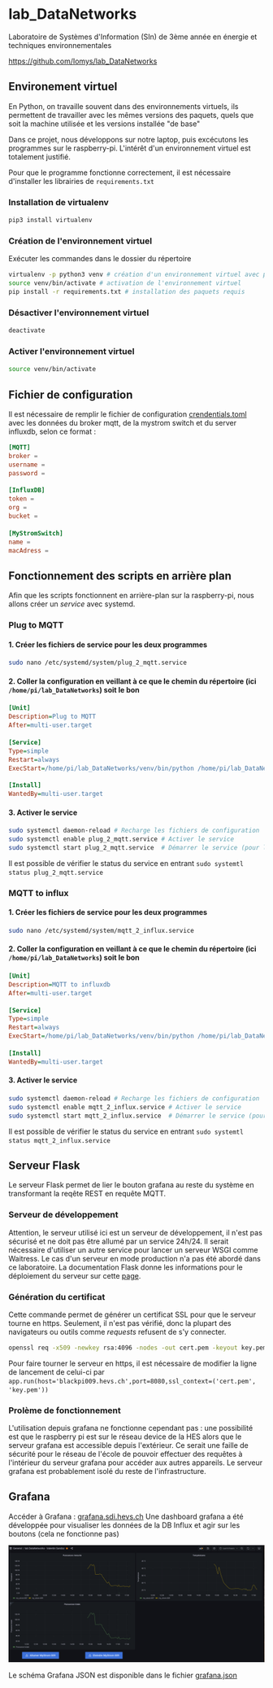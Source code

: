 # lab_DataNetworks
Laboratoire de Systèmes d'Information (SIn) de 3ème année en énergie et techniques environnementales

https://github.com/Iomys/lab_DataNetworks

## Environement virtuel
En Python, on travaille souvent dans des environnements virtuels, 
ils permettent de travailler avec les mêmes versions des paquets, quels que soit la machine utilisée
et les versions installée "de base"

Dans ce projet, nous développons sur notre laptop, puis excécutons les programmes sur le raspberry-pi. L'intérêt d'un
environnement virtuel est totalement justifié.

Pour que le programme fonctionne correctement, il est nécessaire d'installer les librairies de `requirements.txt`

### Installation de virtualenv 
```bash
pip3 install virtualenv
```

### Création de l'environnement virtuel
Exécuter les commandes dans le dossier du répertoire

```bash
virtualenv -p python3 venv # création d'un environnement virtuel avec python3
source venv/bin/activate # activation de l'environnement virtuel
pip install -r requirements.txt # installation des paquets requis
```

### Désactiver l'environnement virtuel
```bash
deactivate 
```

### Activer l'environnement virtuel
```bash
source venv/bin/activate
```

## Fichier de configuration

Il est nécessaire de remplir le fichier de configuration [crendentials.toml](credentials.toml) avec les données du broker mqtt, de la mystrom switch et du server influxdb, selon ce format : 
```toml
[MQTT]
broker =
username =
password =

[InfluxDB]
token =
org =
bucket =

[MyStromSwitch]
name =
macAdress = 
```

## Fonctionnement des scripts en arrière plan
Afin que les scripts fonctionnent en arrière-plan sur la raspberry-pi, nous allons créer un *service* avec systemd.

### Plug to MQTT

#### 1. Créer les fichiers de service pour les deux programmes

```bash
sudo nano /etc/systemd/system/plug_2_mqtt.service
```
#### 2. Coller la configuration en veillant à ce que le chemin du répertoire (ici `/home/pi/lab_DataNetworks`) soit le bon
```ini
[Unit]
Description=Plug to MQTT
After=multi-user.target

[Service]
Type=simple
Restart=always
ExecStart=/home/pi/lab_DataNetworks/venv/bin/python /home/pi/lab_DataNetworks/plug_2_mqtt.py

[Install]
WantedBy=multi-user.target
```
#### 3. Activer le service
```bash
sudo systemctl daemon-reload # Recharge les fichiers de configuration
sudo systemctl enable plug_2_mqtt.service # Activer le service
sudo systemctl start plug_2_mqtt.service  # Démarrer le service (pour la première fois, ensuite il sera automatiquement activé)
```

Il est possible de vérifier le status du service en entrant `sudo systemtl status plug_2_mqtt.service`

### MQTT to influx
#### 1. Créer les fichiers de service pour les deux programmes

```bash
sudo nano /etc/systemd/system/mqtt_2_influx.service
```
#### 2. Coller la configuration en veillant à ce que le chemin du répertoire (ici `/home/pi/lab_DataNetworks`) soit le bon
```ini
[Unit]
Description=MQTT to influxdb
After=multi-user.target

[Service]
Type=simple
Restart=always
ExecStart=/home/pi/lab_DataNetworks/venv/bin/python /home/pi/lab_DataNetworks/mqtt_2_influx.py

[Install]
WantedBy=multi-user.target
```
#### 3. Activer le service
```bash
sudo systemctl daemon-reload # Recharge les fichiers de configuration
sudo systemctl enable mqtt_2_influx.service # Activer le service
sudo systemctl start mqtt_2_influx.service  # Démarrer le service (pour la première fois, ensuite il sera automatiquement activé)
```

Il est possible de vérifier le status du service en entrant `sudo systemtl status mqtt_2_influx.service`

## Serveur Flask
Le serveur Flask permet de lier le bouton grafana au reste du système en transformant la reqête REST en requête MQTT. 

### Serveur de développement
Attention, le serveur utilisé ici est un serveur de développement, il n'est pas sécurisé et ne doit pas être allumé par un service 24h/24. Il serait nécessaire d'utiliser un autre service pour lancer un serveur WSGI comme Waitress. Le cas d'un serveur en mode production n'a pas été abordé dans ce laboratoire. La documentation Flask donne les informations pour le déploiement du serveur sur cette [page](https://flask.palletsprojects.com/en/2.2.x/tutorial/deploy/).

### Génération du certificat

Cette commande permet de générer un certificat SSL pour que le serveur tourne en https. Seulement, il n'est pas vérifié, donc la plupart des navigateurs ou outils comme *requests* refusent de s'y connecter.
```bash
openssl req -x509 -newkey rsa:4096 -nodes -out cert.pem -keyout key.pem -days 365
```

Pour faire tourner le serveur en https, il est nécessaire de modifier la ligne de lancement de celui-ci par `app.run(host='blackpi009.hevs.ch',port=8080,ssl_context=('cert.pem',
'key.pem'))`

### Prolème de fonctionnement
L'utilisation depuis grafana ne fonctionne cependant pas : une possibilité est que le raspberry pi est sur le réseau device de la HES alors que le serveur grafana est accessible depuis l'extérieur. Ce serait une faille de sécurité pour le réseau de l'école de pouvoir effectuer des requêtes à l'intérieur du serveur grafana pour accéder aux autres appareils. Le serveur grafana est probablement isolé du reste de l'infrastructure.

## Grafana

Accéder à Grafana : [grafana.sdi.hevs.ch](https://grafana.sdi.hevs.ch/d/jMNJTM0Vk/lab-datanetworks-valentin-sandoz?orgId=31&from=now-3h&to=now)
Une dashboard grafana a été développée pour visualiser les données de la DB Influx et agir sur les boutons (cela ne fonctionne pas)

![img.png](img.png)

Le schéma Grafana JSON est disponible dans le fichier [grafana.json](grafana.json)


